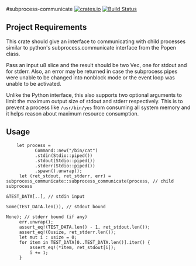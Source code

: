 #subprocess-communicate
[![crates.io](http://meritbadge.herokuapp.com/subprocess-communicate)](https://crates.io/crates/subprocess-communicate)
[![Build Status](https://travis-ci.org/dropbox/rust-subprocess-communicate.svg?branch=master)](https://travis-ci.org/dropbox/rust-subprocess-communicate)
## Project Requirements
This crate should give an interface to communicating with child processes
similar to python's subprocess.communicate interface from the Popen class.

Pass an input u8 slice and the result should be two Vec<u8>, one for stdout and for stderr.
Also, an error may be returned in case the subprocess pipes were unable to be changed into nonblock mode
or the event loop was unable to be activated.


Unlike the Python interface, this also supports two optional arguments to limit the maximum output size of
stdout and stderr respectively.
This is to prevent a process like `/usr/bin/yes` from consuming all system memory and it
helps reason about maximum resource consumption.

## Usage

```
    let process =
           Command::new("/bin/cat")
           .stdin(Stdio::piped())
           .stdout(Stdio::piped())
           .stderr(Stdio::piped())
           .spawn().unwrap();
     let (ret_stdout, ret_stderr, err) = subprocess_communicate::subprocess_communicate(process, // child subprocess
                                                                                        &TEST_DATA[..], // stdin input
                                                                                        Some(TEST_DATA.len()), // stdout bound
                                                                                        None); // stderr bound (if any)
     err.unwrap();
     assert_eq!(TEST_DATA.len() - 1, ret_stdout.len());
     assert_eq!(0usize, ret_stderr.len());
     let mut i : usize = 0;
     for item in TEST_DATA[0..TEST_DATA.len()].iter() {
         assert_eq!(*item, ret_stdout[i]);
         i += 1;
     }
```
